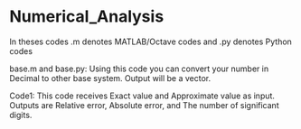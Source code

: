 # Numerical_Analysis

In theses codes .m denotes MATLAB/Octave codes and .py denotes Python codes

base.m and base.py: Using this code you can convert your number in Decimal to other base system. Output will be a vector.

Code1: This code receives Exact value and Approximate value as input. Outputs are Relative error, Absolute error, and The number of significant digits.
